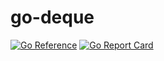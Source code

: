 # go-deque

[![Go Reference](https://pkg.go.dev/badge/github.com/jayp0521/go-deque.svg)](https://pkg.go.dev/github.com/jayp0521/go-deque)
[![Go Report Card](https://goreportcard.com/badge/github.com/jayp0521/go-deque)](https://goreportcard.com/report/github.com/jayp0521/go-deque)
